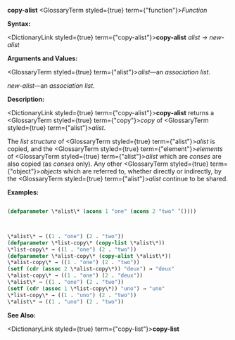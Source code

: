 **copy-alist** <GlossaryTerm styled={true} term={"function"}><i>Function</i></GlossaryTerm> 



**Syntax:** 



<DictionaryLink styled={true} term={"copy-alist"}><b>copy-alist</b></DictionaryLink> *alist → new-alist* 



**Arguments and Values:** 



<GlossaryTerm styled={true} term={"alist"}><i>alist</i></GlossaryTerm>—an *association list*. 



*new-alist*—an *association list*. 



**Description:** 



<DictionaryLink styled={true} term={"copy-alist"}><b>copy-alist</b></DictionaryLink> returns a <GlossaryTerm styled={true} term={"copy"}><i>copy</i></GlossaryTerm> of <GlossaryTerm styled={true} term={"alist"}><i>alist</i></GlossaryTerm>. 



The *list structure* of <GlossaryTerm styled={true} term={"alist"}><i>alist</i></GlossaryTerm> is copied, and the <GlossaryTerm styled={true} term={"element"}><i>elements</i></GlossaryTerm> of <GlossaryTerm styled={true} term={"alist"}><i>alist</i></GlossaryTerm> which are *conses* are also copied (as *conses* only). Any other <GlossaryTerm styled={true} term={"object"}><i>objects</i></GlossaryTerm> which are referred to, whether directly or indirectly, by the <GlossaryTerm styled={true} term={"alist"}><i>alist</i></GlossaryTerm> continue to be shared. 



**Examples:**
```lisp

(defparameter \*alist\* (acons 1 "one" (acons 2 "two" ’()))) 



\*alist\* → ((1 . "one") (2 . "two")) 
(defparameter \*list-copy\* (copy-list \*alist\*)) 
\*list-copy\* → ((1 . "one") (2 . "two")) 
(defparameter \*alist-copy\* (copy-alist \*alist\*)) 
\*alist-copy\* → ((1 . "one") (2 . "two")) 
(setf (cdr (assoc 2 \*alist-copy\*)) "deux") → "deux" 
\*alist-copy\* → ((1 . "one") (2 . "deux")) 
\*alist\* → ((1 . "one") (2 . "two")) 
(setf (cdr (assoc 1 \*list-copy\*)) "uno") → "uno" 
\*list-copy\* → ((1 . "uno") (2 . "two")) 
\*alist\* → ((1 . "uno") (2 . "two")) 

```
**See Also:** 



<DictionaryLink styled={true} term={"copy-list"}><b>copy-list</b></DictionaryLink> 



